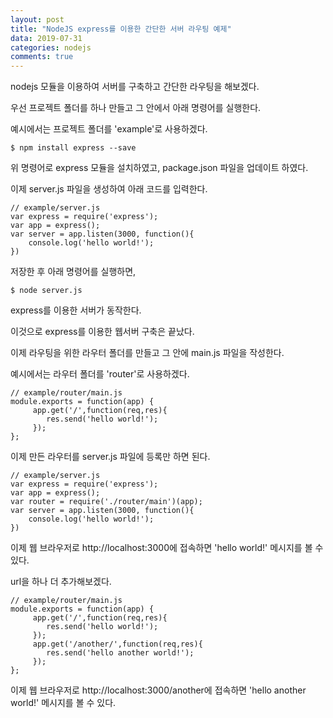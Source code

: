 ```yaml
---
layout: post
title: "NodeJS express를 이용한 간단한 서버 라우팅 예제"
data: 2019-07-31
categories: nodejs
comments: true
---
```


nodejs 모듈을 이용하여 서버를 구축하고 간단한 라우팅을 해보겠다.


우선 프로젝트 폴더를 하나 만들고 그 안에서 아래 명령어를 실행한다.

예시에서는 프로젝트 폴더를 'example'로 사용하겠다.

```$ npm install express --save```
 

위 명령어로 express 모듈을 설치하였고, package.json 파일을 업데이트 하였다.

이제 server.js 파일을 생성하여 아래 코드를 입력한다.

```
// example/server.js
var express = require('express');
var app = express();
var server = app.listen(3000, function(){
    console.log('hello world!');
})
```

저장한 후 아래 명령어를 실행하면, 

```$ node server.js```
 

express를 이용한 서버가 동작한다.

이것으로 express를 이용한 웹서버 구축은 끝났다.

 

이제 라우팅을 위한 라우터 폴더를 만들고 그 안에 main.js 파일을 작성한다.

예시에서는 라우터 폴더를 'router'로 사용하겠다.

```
// example/router/main.js
module.exports = function(app) {
     app.get('/',function(req,res){
        res.send('hello world!');
     });
};
```
 

이제 만든 라우터를 server.js 파일에 등록만 하면 된다.

```
// example/server.js
var express = require('express');
var app = express();
var router = require('./router/main')(app);
var server = app.listen(3000, function(){
    console.log('hello world!');
})
```

이제 웹 브라우저로 http://localhost:3000에 접속하면 'hello world!' 메시지를 볼 수 있다.

 

url을 하나 더 추가해보겠다.

```
// example/router/main.js
module.exports = function(app) {
     app.get('/',function(req,res){
        res.send('hello world!');
     });
     app.get('/another/',function(req,res){
        res.send('hello another world!');
     });
};
```

이제 웹 브라우저로 http://localhost:3000/another에 접속하면 'hello another world!' 메시지를 볼 수 있다.
